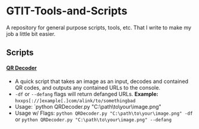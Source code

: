 # GTIT-Tools-and-Scripts
A repository for general purpose scripts, tools, etc. That I write to make my job a little bit easier.



## Scripts
#### **[QR Decoder](QRDecoder/QRDecoder.py)**
  - A quick script that takes an image as an input, decodes and contained QR codes, and outputs any contained URLs to the console.
  - `-df` or `--defang` flags will return defanged URLs. **Example:** `hxxps[://]example[.]com/alink/to/somethingbad`
  - Usage: `python QRDecoder.py "C:\path\to\your\image.png"
  - Usage w/ Flags: `python QRDecoder.py "C:\path\to\your\image.png" -df` or `python QRDecoder.py "C:\path\to\your\image.png" --defang`
